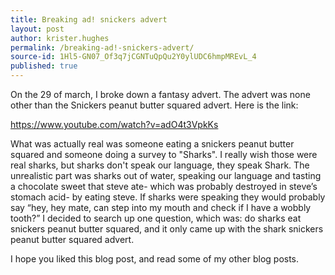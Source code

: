 ```yaml
---
title: Breaking ad! snickers advert
layout: post
author: krister.hughes
permalink: /breaking-ad!-snickers-advert/
source-id: 1Hl5-GN07_Of3q7jCGNTuQpQu2Y0ylUDC6hmpMREvL_4
published: true
---
```

On the 29 of march, I broke down a fantasy advert. The advert was none other than the Snickers peanut butter squared advert. Here is the link:

https://www.youtube.com/watch?v=adO4t3VpkKs

What was actually real was someone eating a snickers peanut butter squared and someone doing a survey to "Sharks". I really wish those were real sharks, but sharks don't speak our language, they speak Shark. The unrealistic part was sharks out of water, speaking our language and tasting a chocolate sweet that steve ate- which was probably destroyed in steve’s stomach acid- by eating steve. If sharks were speaking they would probably say “hey, hey mate, can step into my mouth and check if I have a wobbly tooth?” I decided to search up one question, which was: do sharks eat snickers peanut butter squared, and it only came up with the shark snickers peanut butter squared advert.

I hope you liked this blog post, and read some of my other blog posts.

 


